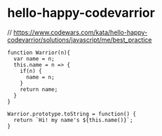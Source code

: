 # hello-happy-codevarrior
// https://www.codewars.com/kata/hello-happy-codevarrior/solutions/javascript/me/best_practice


```
function Warrior(n){
  var name = n;
  this.name = n => {
    if(n) {
      name = n;
    }
    return name;
  }
}

Warrior.prototype.toString = function() {
  return `Hi! my name's ${this.name()}`;
}
```
